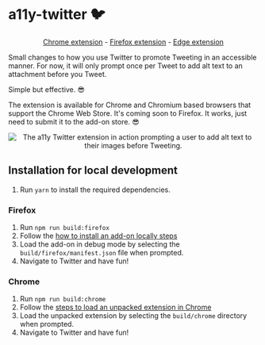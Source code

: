 # a11y-twitter 🐦

<p align="center">
<a href="https://chrome.google.com/webstore/detail/a11y-twitter/hephfilhhabfjonfejfndljbjelhchha">Chrome extension</a> - <a href="https://addons.mozilla.org/en-CA/firefox/addon/a11y-twitter/">Firefox extension</a> - <a href="https://microsoftedge.microsoft.com/addons/detail/a11y-twitter/kicgbhbbjgielehgoenkcijigakkmich">Edge extension</a>
</p>

Small changes to how you use Twitter to promote Tweeting in an accessible manner. For now, it will only prompt once per Tweet to add alt text to an attachment before you Tweet.

Simple but effective. 😎

The extension is available for Chrome and Chromium based browsers that support the Chrome Web Store. It's coming soon to Firefox. It works, just need to submit it to the add-on store. 😎

<p align="center">
  <img src="https://user-images.githubusercontent.com/833231/116556193-366ef180-a8cb-11eb-87ca-b28d1925f0e2.png" alt="The a11y Twitter extension in action prompting a user to add alt text to their images before Tweeting." />
</p>

## Installation for local development

1. Run `yarn` to install the required dependencies.

### Firefox

1. Run `npm run build:firefox`
1. Follow the [how to install an add-on locally steps](https://developer.mozilla.org/en-US/docs/Mozilla/Add-ons/WebExtensions/Your_first_WebExtension#installing)
1. Load the add-on in debug mode by selecting the `build/firefox/manifest.json` file when prompted.
1. Navigate to Twitter and have fun!

### Chrome

1. Run `npm run build:chrome`
1. Follow the [steps to load an unpacked extension in Chrome](https://developer.chrome.com/docs/extensions/mv3/getstarted/#manifest)
1. Load the unpacked extension by selecting the `build/chrome` directory when prompted.
1. Navigate to Twitter and have fun!
